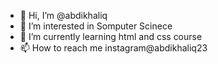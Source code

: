 - 👋 Hi, I’m @abdikhaliq
- 👀 I’m interested in Somputer Scinece
- 🌱 I’m currently learning html and css course
- 📫 How to reach me instagram@abdikhaliq23

<!---
abdikhaliq23/abdikhaliq23 is a ✨ special ✨ repository because its `README.md` (this file) appears on your GitHub profile.
You can click the Preview link to take a look at your changes.
--->
